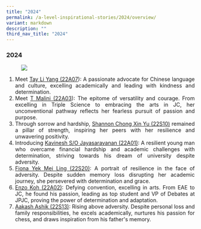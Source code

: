 ```yaml
---
title: "2024"
permalink: /a-level-inspirational-stories/2024/overview/
variant: markdown
description: ""
third_nav_title: "2024"
---
```

<div align="justify">

<h3><strong>2024</strong></h3>

<figure>
<img src="/images/Accomplishment/2024.jpg">
</figure>
	
<ol>
<li>Meet  <a href="/a-level-inspirational-stories/2024/tayliyang">Tay Li Yang (22A07</a>): A passionate advocate for Chinese language and culture, excelling academically and leading with kindness and determination.</li>

<li>Meet  <a href="/a-level-inspirational-stories/2024/tmalini">T Malini (22A03</a>): The epitome of versatility and courage. From excelling in Triple Science to embracing the arts in JC, her unconventional pathway reflects her fearless pursuit of passion and purpose.</li>

<li>Through sorrow and hardship, <a href="/a-level-inspirational-stories/2024/shannon">Shannon Chong Xin Yu (22S10)</a> remained a pillar of strength, inspiring her peers with her resilience and unwavering positivity.</li>
	
<li>Introducing <a href="/a-level-inspirational-stories/2024/kavinesh">Kavinesh S/O Jayasaravanan (22A01)</a>: A resilient young man who overcame financial hardship and academic challenges with determination, striving towards his dream of university despite adversity.</li>
	
<li><a href="/a-level-inspirational-stories/2024/fiona">Fiona Yek Mei Ling (22S20)</a>: A portrait of resilience in the face of adversity. Despite sudden memory loss disrupting her academic journey, she persevered with determination and grace.</li>
	
<li><a href="/a-level-inspirational-stories/2024/enzo">Enzo Koh (22A02)</a>: Defying convention, excelling in arts. From EAE to JC, he found his passion, leading as top student and VP of Debates at JPJC, proving the power of determination and adaptation.</li>
	
<li><a href="/a-level-inspirational-stories/2024/aakash">Aakash Ashik (22S13)</a>: Rising above adversity. Despite personal loss and family responsibilities, he excels academically, nurtures his passion for chess, and draws inspiration from his father's memory.
	
	
	
	
</li></ol></div>
